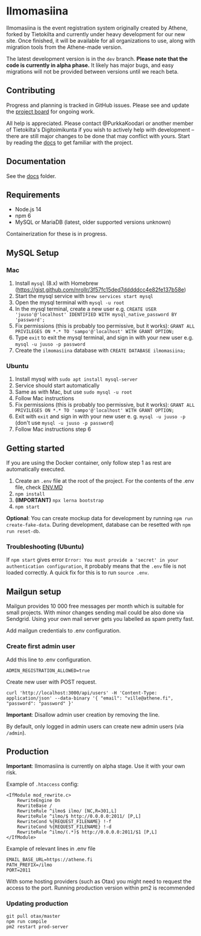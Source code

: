 # Ilmomasiina

Ilmomasiina is the event registration system originally created by Athene, forked by Tietokilta and currently under heavy development for our new site. Once finished, it will be available for all organizations to use, along with migration tools from the Athene-made version.

The latest development version is in the `dev` branch. **Please note that the code is currently in alpha phase.** It likely has major bugs, and easy migrations will not be provided between versions until we reach beta.

## Contributing

Progress and planning is tracked in GitHub issues. Please see and update the [project board](https://github.com/Tietokilta/ilmomasiina/projects/1) for ongoing work.

All help is appreciated. Please contact @PurkkaKoodari or another member of Tietokilta's Digitoimikunta if you wish to actively help with development &ndash; there are still major changes to be done that may conflict with yours. Start by reading the [docs](docs/README.md) to get familiar with the project.

## Documentation

See the [docs](docs/README.md) folder.

## Requirements

- Node.js 14
- npm 6
- MySQL or MariaDB (latest, older supported versions unknown)

Containerization for these is in progress.

<!--
## Using Docker container
In project root directory
```bash
docker-compose up
```
This should build and run the environment so that it is accesible at [localhost:3000](http://localhost:3000). You will need to create an `.env` file in project root (see [ENV.md](ENV.md)).

### Create fake data
Use `docker exec ilmomasiina_backend_1 npm run create-fake-data` to create some data to dockerized Ilmomasiina. The server does not like an empty database, so this is a really good idea to do when first starting the server.
-->
## MySQL Setup
<!--Only follow this if you don't use the Docker container.-->

### Mac
1. Install `mysql` (8.x) with Homebrew (https://gist.github.com/nrollr/3f57fc15ded7dddddcc4e82fe137b58e)
2. Start the mysql service with `brew services start mysql`
3. Open the mysql terminal with `mysql -u root`
4. In the mysql terminal, create a new user e.g. `CREATE USER 'juuso'@'localhost' IDENTIFIED WITH mysql_native_password BY 'password';`
5. Fix permissions (this is probably too permissive, but it works): `GRANT ALL PRIVILEGES ON *.* TO 'sampo'@'localhost' WITH GRANT OPTION;`
6. Type `exit` to exit the mysql terminal, and sign in with your new user e.g. `mysql -u juuso -p password`
7. Create the `ilmomasiina` database with `CREATE DATABASE ilmomasiina;`

### Ubuntu
1. Install mysql with `sudo apt install mysql-server`
2. Service should start automatically
3. Same as with Mac, but use `sudo mysql -u root`
4. Follow Mac instructions
5. Fix permissions (this is probably too permissive, but it works): `GRANT ALL PRIVILEGES ON *.* TO 'sampo'@'localhost' WITH GRANT OPTION;`
6. Exit with `exit` and sign in with your new user e. g. `mysql -u juuso -p` (don't use `mysql -u juuso -p password`)
7. Follow Mac instructions step 6

## Getting started
If you are using the Docker container, only follow step 1 as rest are automatically executed.

1. Create an `.env` file at the root of the project. For the contents of the .env file, check [ENV.MD](./ENV.MD)
2. `npm install`
3. **(IMPORTANT)** `npx lerna bootstrap`
4. `npm start`

**Optional**: You can create mockup data for development by running `npm run create-fake-data`. During development, database can be resetted with `npm run reset-db`.

### Troubleshooting (Ubuntu)
If `npm start` gives error `Error: You must provide a 'secret' in your authentication configuration`, it probably means that the `.env` file is not loaded correctly. A quick fix for this is to run `source .env`.

## Mailgun setup

Mailgun provides 10 000 free messages per month which is suitable for small projects. With minor changes sending mail could be also done via Sendgrid. Using your own mail server gets you labelled as spam pretty fast.

Add mailgun credentials to .env configuration.

### Create first admin user

Add this line to .env configuration.

```
ADMIN_REGISTRATION_ALLOWED=true
```

Create new user with POST request.

```
curl 'http://localhost:3000/api/users' -H 'Content-Type: application/json' --data-binary '{ "email": "ville@athene.fi", "password": "password" }'
```

**Important**: Disallow admin user creation by removing the line.

By default, only logged in admin users can create new admin users (via `/admin`).

## Production

**Important**: Ilmomasiina is currently on alpha stage. Use it with your own risk.

Example of `.htaccess` config:

```
<IfModule mod_rewrite.c>
    RewriteEngine On
    RewriteBase /
    RewriteRule ^ilmo$ ilmo/ [NC,R=301,L]
    RewriteRule ^ilmo/$ http://0.0.0.0:2011/ [P,L]
    RewriteCond %{REQUEST_FILENAME} !-f
    RewriteCond %{REQUEST_FILENAME} !-d
    RewriteRule ^ilmo/(.*)$ http://0.0.0.0:2011/$1 [P,L]
</IfModule>
```

Example of relevant lines in .env file

```
EMAIL_BASE_URL=https://athene.fi
PATH_PREFIX=/ilmo
PORT=2011
```

With some hosting providers (such as Otax) you might need to request the access to the port.
Running production version within pm2 is recommended

### Updating production

```
git pull otax/master
npm run compile
pm2 restart prod-server
```
